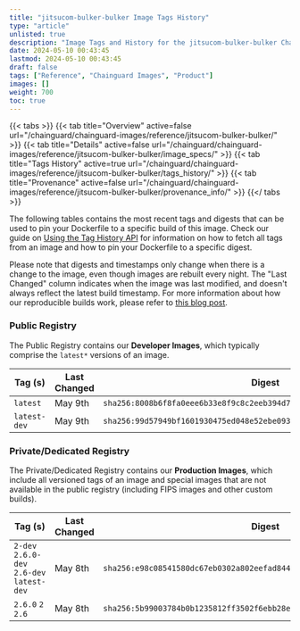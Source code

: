 ```yaml
---
title: "jitsucom-bulker-bulker Image Tags History"
type: "article"
unlisted: true
description: "Image Tags and History for the jitsucom-bulker-bulker Chainguard Image"
date: 2024-05-10 00:43:45
lastmod: 2024-05-10 00:43:45
draft: false
tags: ["Reference", "Chainguard Images", "Product"]
images: []
weight: 700
toc: true
---
```


{{< tabs >}}
{{< tab title="Overview" active=false url="/chainguard/chainguard-images/reference/jitsucom-bulker-bulker/" >}}
{{< tab title="Details" active=false url="/chainguard/chainguard-images/reference/jitsucom-bulker-bulker/image_specs/" >}}
{{< tab title="Tags History" active=true url="/chainguard/chainguard-images/reference/jitsucom-bulker-bulker/tags_history/" >}}
{{< tab title="Provenance" active=false url="/chainguard/chainguard-images/reference/jitsucom-bulker-bulker/provenance_info/" >}}
{{</ tabs >}}

The following tables contains the most recent tags and digests that can be used to pin your Dockerfile to a specific build of this image. Check our guide on [Using the Tag History API](/chainguard/chainguard-images/using-the-tag-history-api/) for information on how to fetch all tags from an image and how to pin your Dockerfile to a specific digest.

Please note that digests and timestamps only change when there is a change to the image, even though images are rebuilt every night. The "Last Changed" column indicates when the image was last modified, and doesn't always reflect the latest build timestamp. For more information about how our reproducible builds work, please refer to [this blog post](https://www.chainguard.dev/unchained/reproducing-chainguards-reproducible-image-builds).

### Public Registry
The Public Registry contains our **Developer Images**, which typically comprise the `latest*` versions of an image.

| Tag (s)       | Last Changed | Digest                                                                    |
|---------------|--------------|---------------------------------------------------------------------------|
|  `latest`     | May 9th      | `sha256:8008b6f8fa0eee6b33e8f9c8c2eeb394d73cca918863e85648a82554d146251c` |
|  `latest-dev` | May 9th      | `sha256:99d57949bf1601930475ed048e52ebe093cce43a9b68f825b49160627a6d06c6` |


### Private/Dedicated Registry
The Private/Dedicated Registry contains our **Production Images**, which include all versioned tags of an image and special images that are not available in the public registry (including FIPS images and other custom builds).

| Tag (s)                                     | Last Changed | Digest                                                                    |
|---------------------------------------------|--------------|---------------------------------------------------------------------------|
|  `2-dev` `2.6.0-dev` `2.6-dev` `latest-dev` | May 8th      | `sha256:e98c08541580dc67eb0302a802eefad84407cebe9edc3579a3d9451870704721` |
|  `2.6.0` `2` `2.6`                          | May 8th      | `sha256:5b99003784b0b1235812ff3502f6ebb28ecbe0aca6ef6185685298013731e780` |


